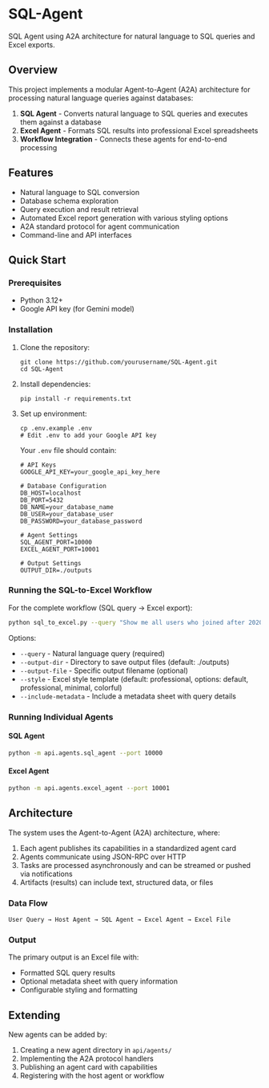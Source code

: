 # SQL-Agent

SQL Agent using A2A architecture for natural language to SQL queries and Excel exports.

## Overview

This project implements a modular Agent-to-Agent (A2A) architecture for processing natural language queries against databases:

1. **SQL Agent** - Converts natural language to SQL queries and executes them against a database
2. **Excel Agent** - Formats SQL results into professional Excel spreadsheets
3. **Workflow Integration** - Connects these agents for end-to-end processing

## Features

- Natural language to SQL conversion
- Database schema exploration
- Query execution and result retrieval
- Automated Excel report generation with various styling options
- A2A standard protocol for agent communication
- Command-line and API interfaces

## Quick Start

### Prerequisites

- Python 3.12+
- Google API key (for Gemini model)

### Installation

1. Clone the repository:
   ```
   git clone https://github.com/yourusername/SQL-Agent.git
   cd SQL-Agent
   ```

2. Install dependencies:
   ```
   pip install -r requirements.txt
   ```

3. Set up environment:
   ```
   cp .env.example .env
   # Edit .env to add your Google API key
   ```

   Your `.env` file should contain:
   ```
   # API Keys
   GOOGLE_API_KEY=your_google_api_key_here

   # Database Configuration
   DB_HOST=localhost
   DB_PORT=5432
   DB_NAME=your_database_name
   DB_USER=your_database_user
   DB_PASSWORD=your_database_password

   # Agent Settings
   SQL_AGENT_PORT=10000
   EXCEL_AGENT_PORT=10001

   # Output Settings
   OUTPUT_DIR=./outputs
   ```

### Running the SQL-to-Excel Workflow

For the complete workflow (SQL query → Excel export):

```bash
python sql_to_excel.py --query "Show me all users who joined after 2020" --style professional
```

Options:
- `--query` - Natural language query (required)
- `--output-dir` - Directory to save output files (default: ./outputs)
- `--output-file` - Specific output filename (optional)
- `--style` - Excel style template (default: professional, options: default, professional, minimal, colorful)
- `--include-metadata` - Include a metadata sheet with query details

### Running Individual Agents

#### SQL Agent

```bash
python -m api.agents.sql_agent --port 10000
```

#### Excel Agent

```bash
python -m api.agents.excel_agent --port 10001
```

## Architecture

The system uses the Agent-to-Agent (A2A) architecture, where:

1. Each agent publishes its capabilities in a standardized agent card
2. Agents communicate using JSON-RPC over HTTP
3. Tasks are processed asynchronously and can be streamed or pushed via notifications
4. Artifacts (results) can include text, structured data, or files

### Data Flow

```
User Query → Host Agent → SQL Agent → Excel Agent → Excel File
```

### Output

The primary output is an Excel file with:
- Formatted SQL query results
- Optional metadata sheet with query information
- Configurable styling and formatting

## Extending

New agents can be added by:
1. Creating a new agent directory in `api/agents/`
2. Implementing the A2A protocol handlers
3. Publishing an agent card with capabilities
4. Registering with the host agent or workflow
